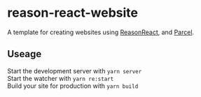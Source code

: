 # reason-react-website
A template for creating websites using [ReasonReact](https://reasonml.github.io/reason-react/), and [Parcel](https://parceljs.org/).

## Useage
Start the development server with `yarn server`<br>
Start the watcher with `yarn re:start`<br>
Build your site for production with `yarn build`
